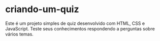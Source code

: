 # criando-um-quiz
Este é um projeto simples de quiz desenvolvido com HTML, CSS e JavaScript. Teste seus conhecimentos respondendo a perguntas sobre vários temas.
